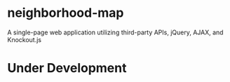 # neighborhood-map
A single-page web application utilizing third-party APIs, jQuery, AJAX, and Knockout.js

# Under Development
